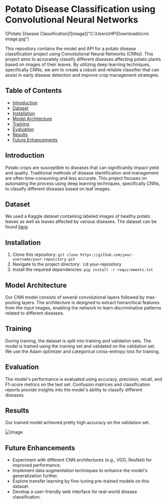 # Potato Disease Classification using Convolutional Neural Networks

![Potato Disease Classification]![image]("C:\Users\HP\Downloads\cnn image.jpg")


This repository contains the model and API for a potato disease classification project using Convolutional Neural Networks (CNNs). This project aims to accurately classify different diseases affecting potato plants based on images of their leaves. By utilizing deep learning techniques, specifically CNNs, we aim to create a robust and reliable classifier that can assist in early disease detection and improve crop management strategies.

## Table of Contents
- [Introduction](#introduction)
- [Dataset](#dataset)
- [Installation](#installation)
- [Model Architecture](#model-architecture)
- [Training](#training)
- [Evaluation](#evaluation)
- [Results](#results)
- [Future Enhancements](#future-enhancements)

## Introduction
Potato crops are susceptible to diseases that can significantly impact yield and quality. Traditional methods of disease identification and management are often time-consuming and less accurate. This project focuses on automating the process using deep learning techniques, specifically CNNs, to classify different diseases based on leaf images.

## Dataset
We used a Kaggle dataset containing labeled images of healthy potato leaves as well as leaves affected by various diseases. The dataset can be found [here]([link_to_dataset](https://www.kaggle.com/datasets/arjuntejaswi/plant-village)).

## Installation
1. Clone this repository: `git clone https://github.com/your-username/your-repository.git`
2. Navigate to the project directory: `cd your-repository
3. Install the required dependencies: `pip install -r requirements.txt`


## Model Architecture
Our CNN model consists of several convolutional layers followed by max-pooling layers. The architecture is designed to extract hierarchical features from the input images, enabling the network to learn discriminative patterns related to different diseases.




## Training
During training, the dataset is split into training and validation sets. The model is trained using the training set and validated on the validation set. We use the Adam optimizer and categorical cross-entropy loss for training.

## Evaluation
The model's performance is evaluated using accuracy, precision, recall, and F1-score metrics on the test set. Confusion matrices and classification reports provide insights into the model's ability to classify different diseases.

## Results
Our trained model achieved pretty high accuracy on the validation set.

![image](https://github.com/Himani1406/cnn-project/assets/114576874/a7358985-e05f-4b3c-a79d-ca3fd280bc11)



## Future Enhancements
- Experiment with different CNN architectures (e.g., VGG, ResNet) for improved performance.
- Implement data augmentation techniques to enhance the model's generalization further.
- Explore transfer learning by fine-tuning pre-trained models on this dataset.
- Develop a user-friendly web interface for real-world disease classification.



